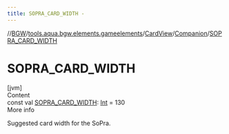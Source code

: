 ```yaml
---
title: SOPRA_CARD_WIDTH -
---
```

//[BGW](../../../../index.md)/[tools.aqua.bgw.elements.gameelements](../../index.md)/[CardView](../index.md)/[Companion](index.md)/[SOPRA_CARD_WIDTH](-s-o-p-r-a_-c-a-r-d_-w-i-d-t-h.md)



# SOPRA_CARD_WIDTH  
[jvm]  
Content  
const val [SOPRA_CARD_WIDTH](-s-o-p-r-a_-c-a-r-d_-w-i-d-t-h.md): [Int](https://kotlinlang.org/api/latest/jvm/stdlib/kotlin/-int/index.html) = 130  
More info  


Suggested card width for the SoPra.

  



